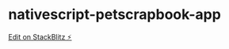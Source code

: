# nativescript-petscrapbook-app

[Edit on StackBlitz ⚡️](https://stackblitz.com/edit/nativescript-stackblitz-templates-mtcr4t)